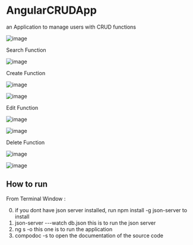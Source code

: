 # AngularCRUDApp
an Application to manage users with CRUD functions 

![image](https://user-images.githubusercontent.com/76409868/141594958-745195c0-ec3d-4d8b-93c6-a96ebff6ac89.png)

Search Function

![image](https://user-images.githubusercontent.com/76409868/141595088-af238435-6d4a-4756-965b-f9cf77fdd8d0.png)

Create Function

![image](https://user-images.githubusercontent.com/76409868/141594978-0a730f8b-c44e-42a7-aceb-c0567484be47.png)

![image](https://user-images.githubusercontent.com/76409868/141594997-2fd612c7-fbfc-49c2-b97e-d6a83780ee4d.png)

Edit Function

![image](https://user-images.githubusercontent.com/76409868/141595004-c37aa66b-e0d2-44e9-8d89-b367098142d8.png)

![image](https://user-images.githubusercontent.com/76409868/141595217-9a3372f8-7d84-4a3d-9bf1-149d849e272d.png)

Delete Function

![image](https://user-images.githubusercontent.com/76409868/141595260-c3ff3c0f-2ddf-4508-b52e-0f4523051b35.png)

![image](https://user-images.githubusercontent.com/76409868/141595266-83cca9ac-7b6c-4dad-9596-57bd00c38980.png)




## How to run
From Terminal Window :

0. if you dont have json server installed, run npm install -g json-server to install
1. json-server ---watch db.json      this is to run the json server
2. ng s -o                           this one is to run the application
3. compodoc -s                       to open the documentation of the source code




